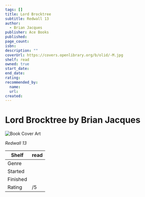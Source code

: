 ```yaml
---
tags: []
title: Lord Brocktree
subtitle: Redwall 13
author:
  - Brian Jacques
publisher: Ace Books
published:
page_count:
isbn:
description: ""
coverUrl: https://covers.openlibrary.org/b/olid/-M.jpg
shelf: read
owned: true
start_date:
end_date:
rating:
recommended_by:
  name:
  url:
created:
---
```


# Lord Brocktree by Brian Jacques

![Book Cover Art](https://covers.openlibrary.org/b/olid/-M.jpg)

_Redwall 13_

| Shelf | read |
| --- | --- |
| Genre |  |
| Started |  |
| Finished |  |
| Rating | /5 |
